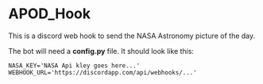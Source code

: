 # APOD_Hook
This is a discord web hook to send the NASA Astronomy picture of the day.

The bot will need a **config.py** file.
It should look like this:
```
NASA_KEY='NASA Api kley goes here...'
WEBHOOK_URL='https://discordapp.com/api/webhooks/...'
```

